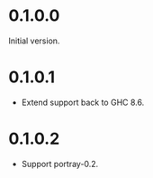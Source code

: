 # 0.1.0.0

Initial version.

# 0.1.0.1

* Extend support back to GHC 8.6.

# 0.1.0.2

* Support portray-0.2.
